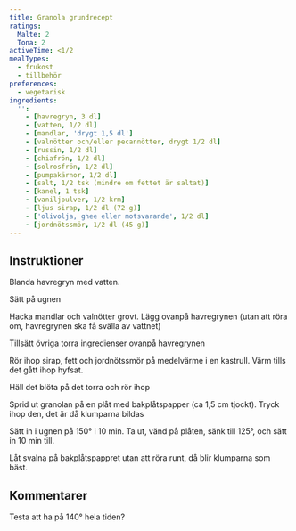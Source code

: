 ```yaml
---
title: Granola grundrecept
ratings:
  Malte: 2
  Tona: 2
activeTime: <1/2
mealTypes:
  - frukost
  - tillbehör
preferences:
  - vegetarisk
ingredients:
  '':
    - [havregryn, 3 dl]
    - [vatten, 1/2 dl]
    - [mandlar, 'drygt 1,5 dl']
    - [valnötter och/eller pecannötter, drygt 1/2 dl]
    - [russin, 1/2 dl]
    - [chiafrön, 1/2 dl]
    - [solrosfrön, 1/2 dl]
    - [pumpakärnor, 1/2 dl]
    - [salt, 1/2 tsk (mindre om fettet är saltat)]
    - [kanel, 1 tsk]
    - [vaniljpulver, 1/2 krm]
    - [ljus sirap, 1/2 dl (72 g)]
    - ['olivolja, ghee eller motsvarande', 1/2 dl]
    - [jordnötssmör, 1/2 dl (45 g)]
---
```


## Instruktioner

Blanda havregryn med vatten.

Sätt på ugnen

Hacka mandlar och valnötter grovt. Lägg ovanpå havregrynen (utan att röra om, havregrynen ska få svälla av vattnet)

Tillsätt övriga torra ingredienser ovanpå havregrynen

Rör ihop sirap, fett och jordnötssmör på medelvärme i en kastrull. Värm tills det gått ihop hyfsat.

Häll det blöta på det torra och rör ihop

Sprid ut granolan på en plåt med bakplåtspapper (ca 1,5 cm tjockt). Tryck ihop den, det är då klumparna bildas

Sätt in i ugnen på 150° i 10 min. Ta ut, vänd på plåten, sänk till 125°, och sätt in 10 min till.

Låt svalna på bakplåtspappret utan att röra runt, då blir klumparna som bäst.

## Kommentarer

Testa att ha på 140° hela tiden?
